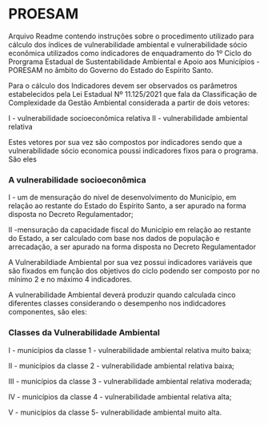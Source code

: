 # PROESAM

Arquivo Readme contendo instruções sobre o procedimento utilizado para cálculo dos índices de vulnerabilidade ambiental e vulnerabilidade sócio econômica utilizados como indicadores de enquadramento do 1º Ciclo do Prorgrama Estadual de Sustentabilidade Ambiental e Apoio aos Municípios - PORESAM no âmbito do Governo do Estado do Espírito Santo.

Para o cálculo dos Indicadores devem ser observados os parâmetros estabelecidos pela Lei Estadual Nº 11.125/2021 que fala da Classificação de Complexidade da Gestão Ambiental considerada a partir de dois vetores:

I - vulnerabilidade socioeconômica relativa
II - vulnerabilidade ambiental relativa

Estes vetores por sua vez são compostos por indicadores sendo que a vulnerabilidade sócio economica poussi indicadores fixos para o programa. São eles

### A vulnerabilidade socioeconômica

I - um de mensuração do nível de desenvolvimento do Município, em
relação ao restante do Estado do Espírito Santo, a ser apurado na forma
disposta no Decreto Regulamentador;

II -mensuração da capacidade fiscal do Município em relação ao
restante do Estado, a ser calculado com base nos dados de população e
arrecadação, a ser apurado na forma disposta no Decreto Regulamentador

A Vulnerabildiade Ambiental por sua vez possui indicadores variáveis que são fixados em função dos objetivos do ciclo podendo ser composto por no mínimo 2 e no máximo 4 indicadores. 


A vulnerabilidade Ambiental deverá produzir quando calculada cinco diferentes classes considerando o desempenho nos indidcadores componentes, são eles:
### Classes da Vulnerabilidade Ambiental
I - municípios da classe 1 - vulnerabilidade ambiental relativa muito baixa;

II - municípios da classe 2 - vulnerabilidade ambiental relativa baixa;

III - municípios da classe 3 - vulnerabilidade ambiental relativa moderada;

IV - municípios da classe 4 - vulnerabilidade ambiental relativa alta;

V - municípios da classe 5- vulnerabilidade ambiental muito alta.
